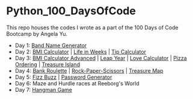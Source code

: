 # Python_100_DaysOfCode

This repo houses the codes I wrote as a part of the 100 Days of Code Bootcamp by Angela Yu.

- Day 1: [ Band Name Generator](Day_1/bandNameGenerator.py)
- Day 2: [BMI Calculator](Day_2/bmiCalculator.py) | [Life in Weeks](Day_2/lifeInWeeks.py) | [Tip Calculator](Day_2/tipCalculator.py)
- Day 3: [BMI Calculator Advanced](Day_3/bmi_2.py) | [Leap Year](Day_3/leapYear.py) | [Love Calculator](Day_3/loveCalculator.py) | [Pizza Ordering](Day_3/pizzaOrdering.py) | [Treasure Island](Day_3/treasureIsland.py)
- Day 4: [Bank Roulette](Day_4/bankerRoulette.py) | [Rock-Paper-Scissors](Day_4/RockPaperScissors.py) | [Treasure Map](Day_4/treasureMap.py)
- Day 5: [Fizz Buzz](Day_5/fizzbuzz.py) | [Password Generator](Day_5/passwordGenerator.py)
- Day 6: Maze and Hurdle races at Reeborg's World
- Day 7: [Hangman Game](Day_7/Step5_hangman.py) 
